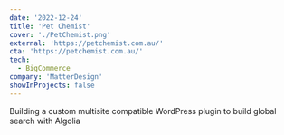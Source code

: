 ```yaml
---
date: '2022-12-24'
title: 'Pet Chemist'
cover: './PetChemist.png'
external: 'https://petchemist.com.au/'
cta: 'https://petchemist.com.au/'
tech:
  - BigCommerce
company: 'MatterDesign'
showInProjects: false
---
```


Building a custom multisite compatible WordPress plugin to build global search with Algolia
